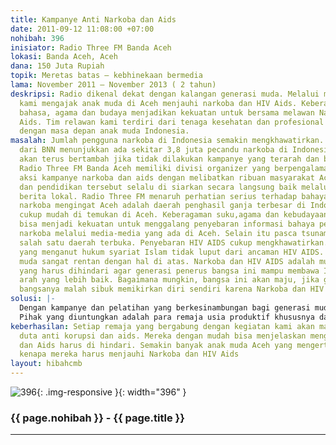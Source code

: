 ```yaml
---
title: Kampanye Anti Narkoba dan Aids
date: 2011-09-12 11:08:00 +07:00
nohibah: 396
inisiator: Radio Three FM Banda Aceh
lokasi: Banda Aceh, Aceh
dana: 150 Juta Rupiah
topik: Meretas batas – kebhinekaan bermedia
lama: November 2011 – November 2013 ( 2 tahun)
deskripsi: Radio dikenal dekat dengan kalangan generasi muda. Melalui media radio
  kami mengajak anak muda di Aceh menjauhi narkoba dan HIV Aids. Keberagaman suku,
  bahasa, agama dan budaya menjadikan kekuatan untuk bersama melawan Narkoba dan HIV
  Aids. Tim relawan kami terdiri dari tenaga kesehatan dan profesional yang peduli
  dengan masa depan anak muda Indonesia.
masalah: Jumlah pengguna narkoba di Indonesia semakin mengkhawatirkan. Angka terakhir
  dari BNN menunjukkan ada sekitar 3,8 juta pecandu narkoba di Indonesia. Jumlah ini
  akan terus bertambah jika tidak dilakukan kampanye yang terarah dan berkesinambungan.
  Radio Three FM Banda Aceh memiliki divisi organizer yang berpengalaman melakukan
  aksi kampanye narkoba dan aids dengan melibatkan ribuan masyarakat Aceh. Aksi kampanye
  dan pendidikan tersebut selalu di siarkan secara langsung baik melalui radio dan
  berita lokal. Radio Three FM menaruh perhatian serius terhadap bahaya penggunaan
  narkoba mengingat Aceh adalah daerah penghasil ganja terbesar di Indonesia, Ganja
  cukup mudah di temukan di Aceh. Keberagaman suku,agama dan kebudayaan di Aceh diharapkan
  bisa menjadi kekuatan untuk menggalang penyebaran informasi bahaya penyalahgunaan
  narkoba melalui media-media yang ada di Aceh. Selain itu pasca tsunami, Aceh menjadi
  salah satu daerah terbuka. Penyebaran HIV AIDS cukup mengkhawatirkan. Aceh daerah
  yang menganut hukum syariat Islam tidak luput dari ancaman HIV AIDS. Kalangan generasi
  muda sangat rentan dengan hal di atas. Narkoba dan HIV AIDS adalah musuh bersama
  yang harus dihindari agar generasi penerus bangsa ini mampu membawa Indonesia ke
  arah yang lebih baik. Bagaimana mungkin, bangsa ini akan maju, jika generasi penerus
  bangsanya malah sibuk memikirkan diri sendiri karena Narkoba dan HIV AIDS.
solusi: |-
  Dengan kampanye dan pelatihan yang berkesinambungan bagi generasi muda Aceh. Menggunakan media radio yang dikenal dekat dengan kalangan anak muda, aksi simpatik di pusat kota, spanduk, talkshow radio, konser musik peduli aids, iklan layanan masyarakat di radio dan kegiatan positif lainnya.
  Pihak yang diuntungkan adalah para remaja usia produktif khususnya dan masyarakat Aceh pada umumnya. Mereka berasal dari Kota Banda Aceh, Sabang dan kabupaten Aceh Besar ( 3 Kota di Aceh )
keberhasilan: Setiap remaja yang bergabung dengan kegiatan kami akan mampu menjadi
  duta anti korupsi dan aids. Mereka dengan mudah bisa menjelaskan mengapa narkoba
  dan Aids harus di hindari. Semakin banyak anak muda Aceh yang mengerti mengerti
  kenapa mereka harus menjauhi Narkoba dan HIV Aids
layout: hibahcmb
---
```


![396](/static/img/hibahcmb/396.png){: .img-responsive }{: width="396" }

### {{ page.nohibah }} - {{ page.title }}

---
